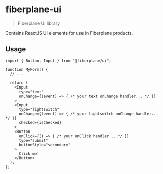 # fiberplane-ui

> Fiberplane UI library

Contains ReactJS UI elements for use in Fiberplane products.

## Usage

```tsx
import { Button, Input } from "@fiberplane/ui";

function MyForm() {
  // ...

  return (
    <Input
      type="text"
      onChange={(event) => { /* your text onChange handler... */ }}
    >
    <Input
      type="lightswitch"
      onChange={(event) => { /* your lightswitch onChange handler... */ }}
      checked={isChecked}
    >
    <Button
      onClick={() => { /* your onClick handler... */ }}
      type="submit"
      buttonStyle="secondary"
    >
      Click me!
    </Button>
  );
};
```
